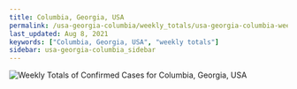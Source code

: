 ```yaml
---
title: Columbia, Georgia, USA
permalink: /usa-georgia-columbia/weekly_totals/usa-georgia-columbia-weekly_totals.html
last_updated: Aug 8, 2021
keywords: ["Columbia, Georgia, USA", "weekly totals"]
sidebar: usa-georgia-columbia_sidebar
---
```


![Weekly Totals of Confirmed Cases for Columbia, Georgia, USA](/covid_tracker/images/graphs/usa-georgia-columbia-weekly_totals_graph.png)
